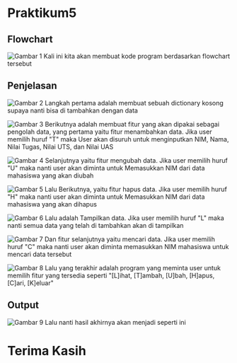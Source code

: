 # Praktikum5
## Flowchart
![Gambar 1](picture/flowchart.png)
Kali ini kita akan membuat kode program berdasarkan flowchart tersebut

## Penjelasan
![Gambar 2](picture/code.png)
Langkah pertama adalah membuat sebuah dictionary kosong supaya nanti bisa di tambahkan dengan data

![Gambar 3](picture/code1.png)
Berikutnya adalah membuat fitur yang akan dipakai sebagai pengolah data, yang pertama yaitu fitur menambahkan data. Jika user memilih huruf "T" maka User akan disuruh untuk menginputkan NIM, Nama, Nilai Tugas, Nilai UTS, dan Nilai UAS

![Gambar 4](picture/code2.png)
Selanjutnya yaitu fitur mengubah data. Jika user memilih huruf "U" maka nanti user akan diminta untuk Memasukkan NIM dari data mahasiswa yang akan diubah

![Gambar 5](picture/code3.png)
Lalu Berikutnya, yaitu fitur hapus data. Jika user memilih huruf "H" maka nanti user akan diminta untuk Memasukkan NIM dari data mahasiswa yang akan dihapus

![Gambar 6](picture/code4.png)
Lalu adalah Tampilkan data. Jika user memilih huruf "L" maka nanti semua data yang telah di tambahkan akan di tampilkan

![Gambar 7](picture/code5.png)
Dan fitur selanjutnya yaitu mencari data. Jika user memilih huruf "C" maka nanti user akan diminta memasukkan NIM mahasiswa untuk mencari data tersebut

![Gambar 8](picture/code6.png)
Lalu yang terakhir adalah program yang meminta user untuk memilih fitur yang tersedia seperti "[L]ihat, [T]ambah, [U]bah, [H]apus, [C]ari, [K]eluar"

## Output
![Gambar 9](picture/output.png)
Lalu nanti hasil akhirnya akan menjadi seperti ini

# Terima Kasih